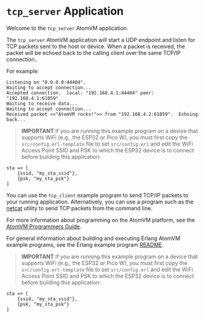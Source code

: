 # `tcp_server` Application

Welcome to the `tcp_server` AtomVM application.

The `tcp_server` AtomVM application will start a UDP endpoint and listen for TCP packets sent to the host or device.  When a packet is received, the packet will be echoed back to the calling client over the same TCP/IP connection..

For example:

    Listening on "0.0.0.0:44404".
    Waiting to accept connection...
    Accepted connection.  local: "192.168.4.1:44404" peer: "192.168.4.1:61059"
    Waiting to receive data...
    Waiting to accept connection...
    Received packet <<"AtomVM rocks!">> from "192.168.4.2:61059".  Echoing back...

> **IMPORTANT** If you are running this example program on a device that supports WiFi (e.g., the ESP32 or Pico W), you must first copy the `src/config.erl-template` file to set `src/config.erl` and edit the WiFi Access Point SSID and PSK to which the ESP32 device is to connect before building this application:

    sta => [
        {ssid, "my_sta_ssid"},
        {psk, "my_sta_psk"}
    ]

You can use the `tcp_client` example program to send TCP/IP packets to your running application.  Alternatively, you can use a program such as the [netcat](https://en.wikipedia.org/wiki/Netcat) utility to send TCP packets from the command line.

For more information about programming on the AtomVM platform, see the [AtomVM Programmers Guide](https://www.atomvm.net/doc/master/programmers-guide.html).

For general information about building and executing Erlang AtomVM example programs, see the Erlang example program [README](../README.md).

> **IMPORTANT** If you are running this example program on a device that supports WiFi (e.g., the ESP32 or Pico W), you must first copy the `src/config.erl-template` file to set `src/config.erl` and edit the WiFi Access Point SSID and PSK to which the ESP32 device is to connect before building this application:

    sta => [
        {ssid, "my_sta_ssid"},
        {psk, "my_sta_psk"}
    ]
